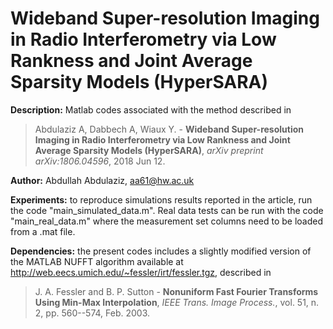# Wideband Super-resolution Imaging in Radio Interferometry via Low Rankness and Joint Average Sparsity Models (HyperSARA)

**Description:** Matlab codes associated with the method described in

>Abdulaziz A, Dabbech A, Wiaux Y. -
<strong>Wideband Super-resolution Imaging in Radio Interferometry via Low Rankness and Joint Average Sparsity Models (HyperSARA)</strong>, <em>arXiv preprint arXiv:1806.04596</em>, 2018 Jun 12.

**Author:** Abdullah Abdulaziz, aa61@hw.ac.uk

**Experiments:** to reproduce simulations results reported in the article, run the code "main_simulated_data.m". Real data tests can be run with the code "main_real_data.m" where the measurement set columns need to be loaded from a .mat file.

**Dependencies:** the present codes includes a slightly modified version of the MATLAB NUFFT algorithm available at http://web.eecs.umich.edu/~fessler/irt/fessler.tgz, described in

> J. A. Fessler and B. P. Sutton -
<strong>Nonuniform Fast Fourier Transforms Using Min-Max Interpolation</strong>, <em>IEEE Trans. Image Process.</em>, vol. 51, n. 2, pp. 560--574, Feb. 2003.
